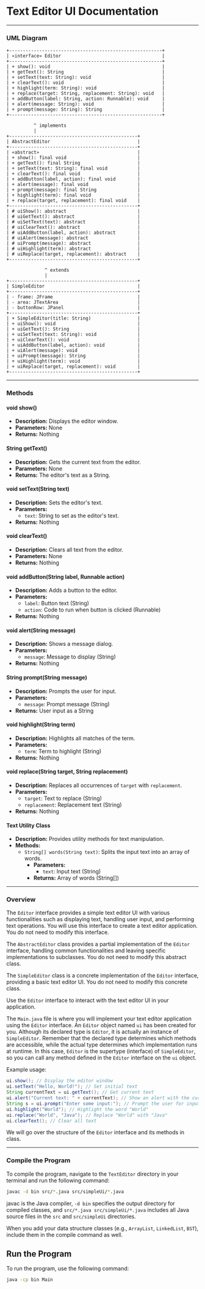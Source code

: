 # Text Editor UI Documentation

---

### UML Diagram 

```plaintext
+--------------------------------------------------------+
| «interface» Editor                                     |
+--------------------------------------------------------+
| + show(): void                                         |
| + getText(): String                                    |
| + setText(text: String): void                          |
| + clearText(): void                                    |
| + highlight(term: String): void                        |
| + replace(target: String, replacement: String): void   |
| + addButton(label: String, action: Runnable): void     |
| + alert(message: String): void                         |
| + prompt(message: String): String                      |
+--------------------------------------------------------+

          ^ implements
          |
+-----------------------------------------------+
| AbstractEditor                                |
+-----------------------------------------------+
| «abstract»                                    |
| + show(): final void                          |
| + getText(): final String                     |
| + setText(text: String): final void           |
| + clearText(): final void                     |
| + addButton(label, action): final void        |
| + alert(message): final void                  |
| + prompt(message): final String               |
| + highlight(term): final void                 |
| + replace(target, replacement): final void    |
+-----------------------------------------------+
| # uiShow(): abstract                          |
| # uiGetText(): abstract                       |
| # uiSetText(text): abstract                   |
| # uiClearText(): abstract                     |
| # uiAddButton(label, action): abstract        |
| # uiAlert(message): abstract                  |
| # uiPrompt(message): abstract                 |
| # uiHighlight(term): abstract                 |
| # uiReplace(target, replacement): abstract    |
+-----------------------------------------------+

              ^ extends
              |
+-----------------------------------------------+
| SimpleEditor                                  |
+-----------------------------------------------+
| - frame: JFrame                               |
| - area: JTextArea                             |
| - buttonRow: JPanel                           |
+-----------------------------------------------+
| + SimpleEditor(title: String)                 |
| + uiShow(): void                              |
| + uiGetText(): String                         |
| + uiSetText(text: String): void               |
| + uiClearText(): void                         |
| + uiAddButton(label, action): void            |
| + uiAlert(message): void                      |
| + uiPrompt(message): String                   |
| + uiHighlight(term): void                     |
| + uiReplace(target, replacement): void        |
+-----------------------------------------------+
```

---

### Methods

#### void show()
- **Description:** Displays the editor window.
- **Parameters:** None
- **Returns:** Nothing

#### String getText()
- **Description:** Gets the current text from the editor.
- **Parameters:** None
- **Returns:** The editor's text as a String.

#### void setText(String text)
- **Description:** Sets the editor's text.
- **Parameters:**  
  - `text`: String to set as the editor's text.
- **Returns:** Nothing

#### void clearText()
- **Description:** Clears all text from the editor.
- **Parameters:** None
- **Returns:** Nothing

#### void addButton(String label, Runnable action)
- **Description:** Adds a button to the editor.
- **Parameters:**  
  - `label`: Button text (String)  
  - `action`: Code to run when button is clicked (Runnable)
- **Returns:** Nothing

#### void alert(String message)
- **Description:** Shows a message dialog.
- **Parameters:**  
  - `message`: Message to display (String)
- **Returns:** Nothing

#### String prompt(String message)
- **Description:** Prompts the user for input.
- **Parameters:**  
  - `message`: Prompt message (String)
- **Returns:** User input as a String

#### void highlight(String term)
- **Description:** Highlights all matches of the term.
- **Parameters:**  
  - `term`: Term to highlight (String)
- **Returns:** Nothing

#### void replace(String target, String replacement)
- **Description:** Replaces all occurrences of `target` with `replacement`.
- **Parameters:**  
  - `target`: Text to replace (String)  
  - `replacement`: Replacement text (String)
- **Returns:** Nothing

#### Text Utility Class
- **Description:** Provides utility methods for text manipulation.
- **Methods:**
  - `String[] words(String text)`: Splits the input text into an array of words.
    - **Parameters:**  
      - `text`: Input text (String)
    - **Returns:** Array of words (String[])

---

### Overview

The `Editor` interface provides a simple text editor UI with various functionalities such as displaying text, handling user input, and performing text operations. You will use this interface to create a text editor application. You do not need to modify this interface.

The `AbstractEditor` class provides a partial implementation of the `Editor` interface, handling common functionalities and leaving specific implementations to subclasses. You do not need to modify this abstract class.

The `SimpleEditor` class is a concrete implementation of the `Editor` interface, providing a basic text editor UI. You do not need to modify this concrete class.

Use the `Editor` interface to interact with the text editor UI in your application.

The `Main.java` file is where you will implement your text editor application using the `Editor` interface. An `Editor` object named `ui` has been created for you. Although its declared type is `Editor`, it is actually an instance of `SimpleEditor`. Remember that the declared type determines which methods are accessible, while the actual type determines which implementation runs at runtime. In this case, `Editor` is the supertype (interface) of `SimpleEditor`, so you can call any method defined in the `Editor` interface on the `ui` object.


Example usage:

```java
ui.show(); // Display the editor window
ui.setText("Hello, World!"); // Set initial text
String currentText = ui.getText(); // Get current text
ui.alert("Current text: " + currentText); // Show an alert with the current text
String s = ui.prompt("Enter some input:"); // Prompt the user for input and store the response
ui.highlight("World"); // Highlight the word "World"
ui.replace("World", "Java"); // Replace "World" with "Java"
ui.clearText(); // Clear all text
```

We will go over the structure of the `Editor` interface and its methods in class.

---

### Compile the Program
To compile the program, navigate to the `TextEditor` directory in your terminal and run the following command:

```bash
javac -d bin src/*.java src/simpleUi/*.java
```

javac is the Java compiler, `-d bin` specifies the output directory for compiled classes, and `src/*.java src/simpleUi/*.java` includes all Java source files in the `src` and `src/simpleUi` directories.

When you add your data structure classes (e.g., `ArrayList`, `LinkedList`, `BST`), include them in the compile command as well.

## Run the Program

To run the program, use the following command:

```bash
java -cp bin Main
```